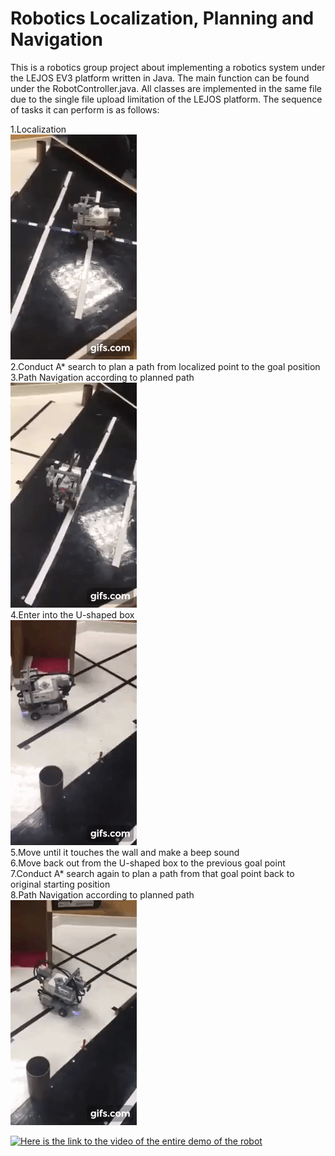 # Robotics Localization, Planning and Navigation

This is a robotics group project about implementing a robotics system under the LEJOS EV3 platform written in Java. The main function can be found under the RobotController.java. All classes are implemented in the same file due to the single file upload limitation of the LEJOS platform. The sequence of tasks it can perform is as follows:

1.Localization <br/> ![Farmers Market Finder Demo](bin/gif.gif) <br/>
2.Conduct A* search to plan a path from localized point to the goal position <br/>
3.Path Navigation according to planned path <br/> ![Farmers Market Finder Demo](bin/robot_navigation.gif) <br/>
4.Enter into the U-shaped box <br/> ![Farmers Market Finder Demo](bin/enter.gif) <br/>
5.Move until it touches the wall and make a beep sound<br/>
6.Move back out from the U-shaped box to the previous goal point <br/>
7.Conduct A* search again to plan a path from that goal point back to original starting position<br/>
8.Path Navigation according to planned path <br/> ![Farmers Market Finder Demo](bin/leave.gif) <br/>

<a href="https://www.youtube.com/watch?v=RvMfIgPz6fQ&feature=youtu.be" title="Link Title"><img src="{image-url}" alt="Here is the link to the video of the entire demo of the robot" /></a>

